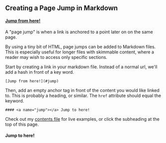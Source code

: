 ## Creating a Page Jump in Markdown

#### [Jump from here!](#jump)

A "page jump" is when a link is anchored to a point later on on the same page.

By using a tiny bit of HTML, page jumps can be added to Markdown files. This is especially useful for longer files with skimmable content, where a reader may wish to access only specific sections.

Start by creating a link in your markdown file. Instead of a normal url, we'll add a hash in front of a key word.

```
[Jump from here!](#jump)
```

Then, add an empty anchor tag in front of the content you would like linked to. This is probably a heading, or similar.  The `href` attribute should equal the keyword.

```
#### <a name="jump"></a> Jump to here!
```

Check out my [contents file](../contents.md) for live examples, or click the subheading at the top of this page.

#### <a name="jump"></a> Jump to here!
